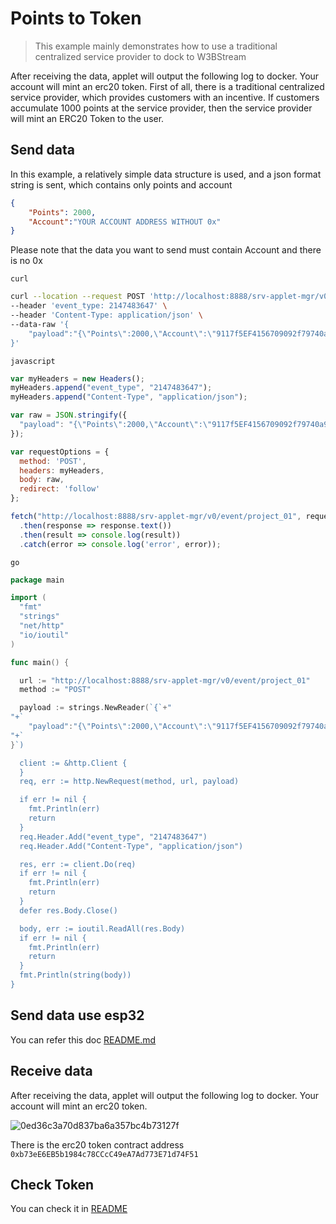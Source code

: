 # Points to Token

 > This example mainly demonstrates how to use a traditional centralized service provider to dock to W3BStream

After receiving the data, applet will output the following log to docker. Your account will mint an erc20 token.
First of all, there is a traditional centralized service provider, which provides customers with an incentive. If customers accumulate 1000 points at the service provider, then the service provider will mint an ERC20 Token to the user.

## Send data
In this example, a relatively simple data structure is used, and a json format string is sent, which contains only points and account
```json
{
    "Points": 2000,
    "Account":"YOUR ACCOUNT ADDRESS WITHOUT 0x"
}
```

Please note that the data you want to send must contain Account and there is no 0x

`curl`
```bash
curl --location --request POST 'http://localhost:8888/srv-applet-mgr/v0/event/project_01' \
--header 'event_type: 2147483647' \
--header 'Content-Type: application/json' \
--data-raw '{
    "payload":"{\"Points\":2000,\"Account\":\"9117f5EF4156709092f79740a97b1638cA399A00\"}"
}'
```

`javascript`
```javascript
var myHeaders = new Headers();
myHeaders.append("event_type", "2147483647");
myHeaders.append("Content-Type", "application/json");

var raw = JSON.stringify({
  "payload": "{\"Points\":2000,\"Account\":\"9117f5EF4156709092f79740a97b1638cA399A00\"}"
});

var requestOptions = {
  method: 'POST',
  headers: myHeaders,
  body: raw,
  redirect: 'follow'
};

fetch("http://localhost:8888/srv-applet-mgr/v0/event/project_01", requestOptions)
  .then(response => response.text())
  .then(result => console.log(result))
  .catch(error => console.log('error', error));

```

`go`
```go
package main

import (
  "fmt"
  "strings"
  "net/http"
  "io/ioutil"
)

func main() {

  url := "http://localhost:8888/srv-applet-mgr/v0/event/project_01"
  method := "POST"

  payload := strings.NewReader(`{`+"
"+`
    "payload":"{\"Points\":2000,\"Account\":\"9117f5EF4156709092f79740a97b1638cA399A00\"}"`+"
"+`
}`)

  client := &http.Client {
  }
  req, err := http.NewRequest(method, url, payload)

  if err != nil {
    fmt.Println(err)
    return
  }
  req.Header.Add("event_type", "2147483647")
  req.Header.Add("Content-Type", "application/json")

  res, err := client.Do(req)
  if err != nil {
    fmt.Println(err)
    return
  }
  defer res.Body.Close()

  body, err := ioutil.ReadAll(res.Body)
  if err != nil {
    fmt.Println(err)
    return
  }
  fmt.Println(string(body))
}
```
## Send data use esp32
You can refer this doc [README.md](/click2earn/README.md#hardware)

## Receive data
After receiving the data, applet will output the following log to docker. Your account will mint an erc20 token.

![0ed36c3a70d837ba6a357bc4b73127f](https://user-images.githubusercontent.com/35157091/199143442-76d4b5eb-86c1-4b47-ae3c-bcec2958f8ce.jpg)


There is the erc20 token contract address `0xb73eE6EB5b1984c78CCcC49eA7Ad773E71d74F51`


## Check Token
You can check it in [README](/device-proof/README.md#receive-data)

